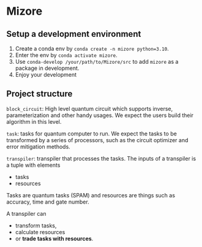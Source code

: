 # Mizore

## Setup a development environment

1. Create a conda env by `conda create -n mizore python=3.10`.
2. Enter the env by `conda activate mizore`.
3. Use `conda-develop /your/path/to/Mizore/src` to add `mizore` as a package in development.
4. Enjoy your development

## Project structure

`block_circuit`: High level quantum circuit which supports inverse, parameterization and other handy usages. We expect
the users build their algorithm in this level.

`task`: tasks for quantum computer to run. We expect the tasks to be transformed by a series of processors, such as the
circuit optimizer and error mitigation methods.

`transpiler`:  transpiler that processes the tasks. The inputs of a transpiler is a tuple with elements

- tasks
- resources

Tasks are quantum tasks (SPAM) and resources are things such as accuracy, time and gate number.

A transpiler can

- transform tasks,
- calculate resources
- or **trade tasks with resources**.


